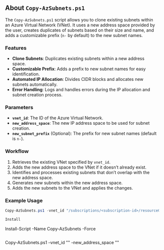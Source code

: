 
## About `Copy-AzSubnets.ps1`

The `Copy-AzSubnets.ps1` script allows you to clone existing subnets within an Azure Virtual Network (VNet). It uses a new address space provided by the user, creates duplicates of subnets based on their size and name, and adds a customizable prefix (`n-` by default) to the new subnet names.

### Features
- **Clone Subnets**: Duplicates existing subnets within a new address space.
- **Customizable Prefix**: Adds a prefix to new subnet names for easy identification.
- **Automated IP Allocation**: Divides CIDR blocks and allocates new subnets automatically.
- **Error Handling**: Logs and handles errors during the IP allocation and subnet creation process.

### Parameters
- **`vnet_id`**: The ID of the Azure Virtual Network.
- **`new_address_space`**: The new IP address space to be used for subnet creation.
- **`new_subnet_prefix`** (Optional): The prefix for new subnet names (default is `n-`).

### Workflow
1. Retrieves the existing VNet specified by `vnet_id`.
2. Adds the new address space to the VNet if it doesn’t already exist.
3. Identifies and processes existing subnets that don’t overlap with the new address space.
4. Generates new subnets within the new address space.
5. Adds the new subnets to the VNet and applies the changes.

### Example Usage
```powershell
Copy-AzSubnets.ps1 -vnet_id "/subscriptions/<subscription-id>/resourceGroups/<resource-group>/providers/Microsoft.Network/virtualNetworks/<vnet-name>" -new_address_space "10.1.0.0/16" -new_subnet_prefix "new-"

Install 
```
Install-Script -Name Copy-AzSubnets -Force
```
```
Copy-AzSubnets.ps1 -vnet_id "" -new_address_space ""
```